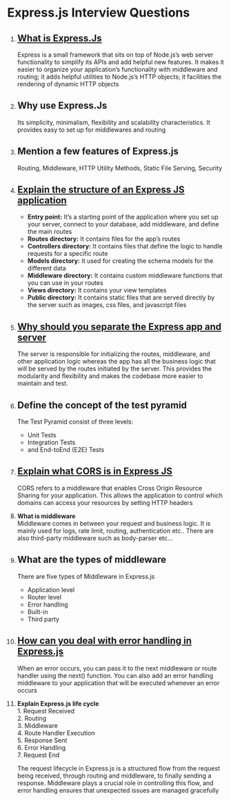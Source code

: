 # Express.js Interview Questions

1. ## [**What is Express.Js**](https://www.geeksforgeeks.org/introduction-to-express/)

   Express is a small framework that sits on top of Node.js’s web server
   functionality to simplify its APIs and add helpful new features. It makes it
   easier to organize your application’s functionality with middleware and
   routing; it adds helpful utilities to Node.js’s HTTP objects; it facilities
   the rendering of dynamic HTTP objects

2. ## **Why use Express.Js**

   Its simplicity, minimalism, flexibility and scalability characteristics. It
   provides easy to set up for middlewares and routing

3. ## **Mention a few features of Express.js**

   Routing, Middleware, HTTP Utility Methods, Static File Serving, Security

4. ## [**Explain the structure of an Express JS application**](https://www.geeksforgeeks.org/how-to-structure-my-application-in-express-js/)

   - **Entry point:** It’s a starting point of the application where you set up
     your server, connect to your database, add middleware, and define the main
     routes
   - **Routes directory:** It contains files for the app’s routes
   - **Controllers directory:** It contains files that define the logic to
     handle requests for a specific route
   - **Models directory:** It used for creating the schema models for the
     different data
   - **Middleware directory:** It contains custom middleware functions that you
     can use in your routes
   - **Views directory:** It contains your view templates
   - **Public directory:** It contains static files that are served directly by
     the server such as images, css files, and javascript files

5. ## [**Why should you separate the Express app and server**](https://www.geeksforgeeks.org/why-express-app-and-server-files-kept-separately/)

   The server is responsible for initializing the routes, middleware, and other
   application logic whereas the app has all the business logic that will be
   served by the routes initiated by the server. This provides the modularity
   and flexibility and makes the codebase more easier to maintain and test.

6. ## **Define the concept of the test pyramid**

   The Test Pyramid consist of three levels:

   - Unit Tests
   - Integration Tests
   - and End-toEnd (E2E) Tests

7. ## [**Explain what CORS is in Express JS**](https://www.geeksforgeeks.org/how-to-allow-cors-in-express/)

   CORS refers to a middleware that enables Cross Origin Resource Sharing for
   your application. This allows the application to control which domains can
   access your resources by setting HTTP headers

8. **What is middleware**  
    Middleware comes in between your request and business logic. It is mainly used
   for logs, rate limit, routing, authentication etc.. There are also third-party
   middleware such as body-parser etc...

9. ## **What are the types of middleware**

   There are five types of Middleware in Express.js

   - Application level
   - Router level
   - Error handling
   - Built-in
   - Third party

10. ## [**How can you deal with error handling in Express.js**](https://www.geeksforgeeks.org/explain-error-handling-in-express-js-using-an-example/)

    When an error occurs, you can pass it to the next middleware or route
    handler using the next() function. You can also add an error handling
    middleware to your application that will be executed whenever an error
    occurs

11. **Explain Express.js life cycle**  
    1\. Request Received  
    2\. Routing  
    3\. Middleware  
    4\. Route Handler Execution  
    5\. Response Sent  
    6\. Error Handling  
    7\. Request End

    The request lifecycle in Express.js is a structured flow from the request
    being received, through routing and middleware, to finally sending a
    response. Middleware plays a crucial role in controlling this flow, and
    error handling ensures that unexpected issues are managed gracefully
